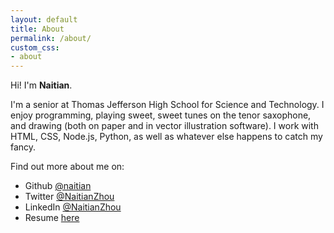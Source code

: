 ```yaml
---
layout: default
title: About
permalink: /about/
custom_css:
- about
---
```


Hi! I'm **Naitian**.

I'm a senior at Thomas Jefferson High School for Science and Technology. I enjoy
programming, playing sweet, sweet tunes on the tenor saxophone, and drawing
(both on paper and in vector illustration software). I work with HTML, CSS,
Node.js, Python, as well as whatever else happens to catch my fancy.

Find out more about me on:

- Github [@naitian](https://github.com/naitian)
- Twitter [@NaitianZhou](https://twitter.com/NaitianZhou)
- LinkedIn [@NaitianZhou](https://linkedin.com/in/NaitianZhou)
- Resume [here](https://naitian.org/resume)

